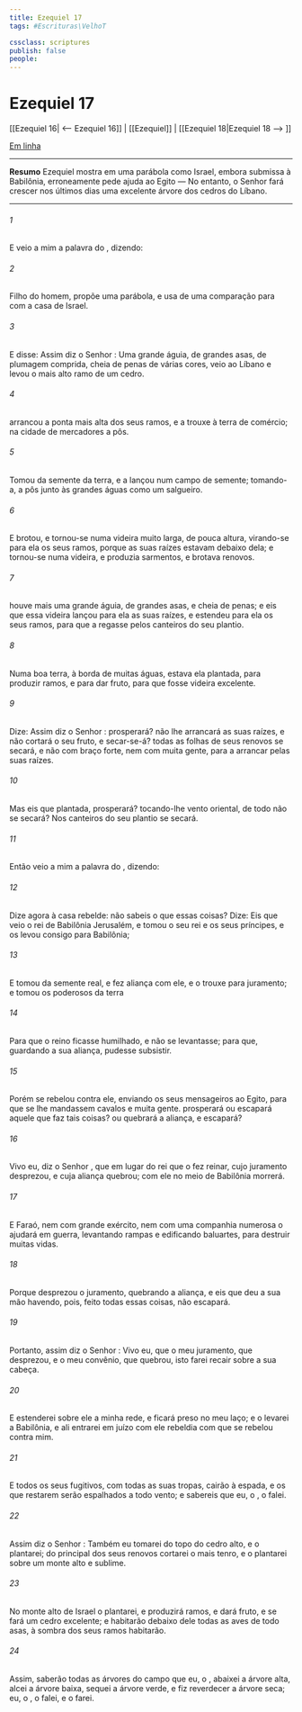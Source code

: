 ```yaml
---
title: Ezequiel 17
tags: #Escrituras\VelhoT

cssclass: scriptures
publish: false
people:
---
```


# Ezequiel 17
[[Ezequiel 16| <-- Ezequiel 16]] | [[Ezequiel]] | [[Ezequiel 18|Ezequiel 18 --> ]]

[Em linha](https://churchofjesuschrist.org/study/scriptures/ot/ezek/17?lang=por)

---
__Resumo__
Ezequiel mostra em uma parábola como Israel, embora submissa à Babilônia, erroneamente pede ajuda ao Egito — No entanto, o Senhor fará crescer nos últimos dias uma excelente árvore dos cedros do Líbano.

---
###### 1 
E veio a mim a palavra do , dizendo:

###### 2 
Filho do homem, propõe uma parábola, e usa de uma comparação para com a casa de Israel.

###### 3 
E disse: Assim diz o Senhor : Uma grande águia, de grandes asas, de plumagem comprida,  cheia de penas de várias cores, veio ao Líbano e levou o mais alto ramo de um cedro.

###### 4 
 arrancou a ponta mais alta dos seus ramos, e a trouxe à terra de comércio; na cidade de mercadores a pôs.

###### 5 
Tomou da semente da terra, e a lançou num campo de semente; tomando-a, a pôs junto às grandes águas como um salgueiro.

###### 6 
E brotou, e tornou-se numa videira muito larga, de pouca altura, virando-se para ela os seus ramos, porque as suas raízes estavam debaixo dela; e tornou-se numa videira, e produzia sarmentos, e brotava renovos.

###### 7 
 houve mais uma grande águia, de grandes asas, e cheia de penas; e eis que essa videira lançou para ela as suas raízes, e estendeu para ela os seus ramos, para que a regasse pelos canteiros do seu plantio.

###### 8 
Numa boa terra, à borda de muitas águas, estava ela plantada, para produzir ramos, e para dar fruto, para que fosse videira excelente.

###### 9 
Dize: Assim diz o Senhor :  prosperará?  não lhe arrancará as suas raízes, e não cortará o seu fruto, e secar-se-á?  todas as folhas de seus renovos se secará, e  não com braço forte, nem com muita gente, para a arrancar pelas suas raízes.

###### 10 
Mas eis que  plantada, prosperará?  tocando-lhe vento oriental, de todo não se secará? Nos canteiros do seu plantio se secará.

###### 11 
Então veio a mim a palavra do , dizendo:

###### 12 
Dize agora à casa rebelde:  não sabeis o que  essas coisas? Dize: Eis que veio o rei de Babilônia  Jerusalém, e tomou o seu rei e os seus príncipes, e os levou consigo para Babilônia;

###### 13 
E tomou  da semente real, e fez aliança com ele, e o trouxe para  juramento; e tomou os poderosos da terra 

###### 14 
Para que o reino ficasse humilhado, e não se levantasse; para que, guardando a sua aliança, pudesse subsistir.

###### 15 
Porém se rebelou contra ele, enviando os seus mensageiros ao Egito, para que se lhe mandassem cavalos e muita gente.  prosperará ou escapará aquele que faz tais coisas? ou quebrará a aliança, e  escapará?

###### 16 
Vivo eu, diz o Senhor , que  em lugar do rei que o fez reinar, cujo juramento desprezou, e cuja aliança quebrou; com ele no meio de Babilônia morrerá.

###### 17 
E Faraó, nem com grande exército, nem com uma companhia numerosa o ajudará em guerra, levantando rampas e edificando baluartes, para destruir muitas vidas.

###### 18 
Porque desprezou o juramento, quebrando a aliança, e eis que deu a sua mão  havendo, pois, feito todas essas coisas, não escapará.

###### 19 
Portanto, assim diz o Senhor : Vivo eu, que o meu juramento, que desprezou, e o meu convênio, que quebrou, isto farei recair sobre a sua cabeça.

###### 20 
E estenderei sobre ele a minha rede, e ficará preso no meu laço; e o levarei a Babilônia, e ali entrarei em juízo com ele  rebeldia com que se rebelou contra mim.

###### 21 
E todos os seus fugitivos, com todas as suas tropas, cairão à espada, e os que restarem serão espalhados a todo vento; e sabereis que eu, o , o falei.

###### 22 
Assim diz o Senhor : Também eu tomarei do topo do cedro alto, e o plantarei; do principal dos seus renovos cortarei o mais tenro, e o plantarei sobre um monte alto e sublime.

###### 23 
No monte alto de Israel o plantarei, e produzirá ramos, e dará fruto, e se fará um cedro excelente; e habitarão debaixo dele todas as aves de todo  asas,  à sombra dos seus ramos habitarão.

###### 24 
Assim, saberão todas as árvores do campo que eu, o , abaixei a árvore alta, alcei a árvore baixa, sequei a árvore verde, e fiz reverdecer a árvore seca; eu, o , o falei, e o farei.

